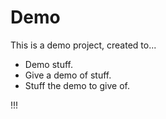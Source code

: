 # Demo
This is a demo project, created to...

* Demo stuff.
* Give a demo of stuff.
* Stuff the demo to give of.

!!!